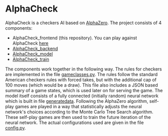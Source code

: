 # AlphaCheck

AlphaCheck is a checkers AI based on [AlphaZero](https://arxiv.org/abs/1712.01815). The project consists of 4 components:
 - AlphaCheck_frontend (this repository). You can play against AlphaCheck [here](https://ezzeddinesai.github.io/AlphaCheck_frontend/)
 - [AlphaCheck_backend](https://github.com/EzzeddineSai/AlphaCheck_backend/)
 - [AlphaCheck_model](https://github.com/EzzeddineSai/AlphaCheck_model)
 - [AlphaCheck_train](https://github.com/EzzeddineSai/AlphaCheck_train)

The components work together in the following way. The rules for checkers are implemented in the file [gameclasses.py](https://github.com/EzzeddineSai/AlphaCheck_train/blob/main/gameclasses.py). The rules follow the standard American checkers rules with forced takes, but with the additional cap of 100 moves (which would be a draw). This file also includes a JSON based summary of a game states, which is used later on for serving the game. The model itself consists of a fully connected (initially random) neural network which is built in file [generatedata](https://github.com/EzzeddineSai/AlphaCheck_train/blob/main/generatedata.py). Following the AlphaZero algorithm, self-play games are played in a way that statistically adjusts the neural network's choices according to the Monte Carlo Tree Search algorithm. These self-play games are then used to train the future iteration of the neural network. The actual configurations used are given in the file [config.py](https://github.com/EzzeddineSai/AlphaCheck_train/blob/main/config.py).
